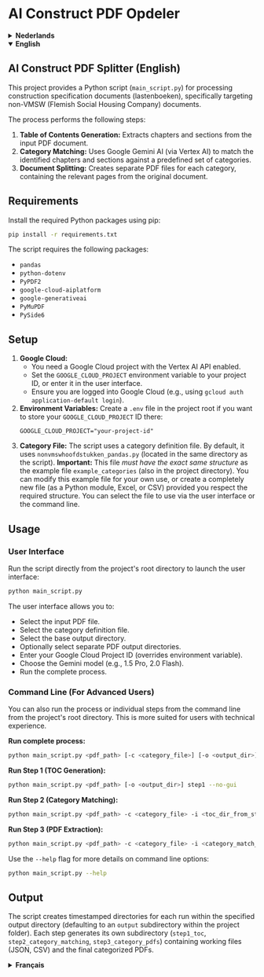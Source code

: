# AI Construct PDF Opdeler

<!-- DUTCH -->
<details>
<summary><strong>Nederlands</strong></summary>

## AI Construct PDF Opdeler (Nederlands)

Dit project biedt een Python-script (`main_script.py`) voor het verwerken van specificatiedocumenten voor de bouw (lastenboeken), specifiek gericht op niet-VMSW (Vlaamse Maatschappij voor Sociaal Wonen) documenten.

Het proces voert de volgende stappen uit:

1.  **Inhoudsopgave Generatie:** Extraheert hoofdstukken en secties uit het ingevoerde PDF-document.
2.  **Categorie Matching:** Gebruikt Google Gemini AI (via Vertex AI) om de geïdentificeerde hoofdstukken en secties te matchen met een vooraf gedefinieerde set categorieën.
3.  **Document Splitsing:** Creëert afzonderlijke PDF-bestanden voor elke categorie, die de relevante pagina's uit het originele document bevatten.

## Vereisten

Installeer de vereiste Python-pakketten met pip:

```bash
pip install -r requirements.txt
```

Het script vereist de volgende pakketten:

*   `pandas`
*   `python-dotenv`
*   `PyPDF2`
*   `google-cloud-aiplatform`
*   `google-generativeai`
*   `PyMuPDF`
*   `PySide6`

## Setup

1.  **Google Cloud:**
    *   U heeft een Google Cloud-project nodig waarbij de Vertex AI API is ingeschakeld.
    *   Stel de `GOOGLE_CLOUD_PROJECT` omgevingsvariabele in op uw project-ID, of voer deze in via de gebruikersinterface.
    *   Zorg ervoor dat u bent aangemeld bij Google Cloud (bijv. met `gcloud auth application-default login`).
2.  **Omgevingsvariabelen:** Maak een `.env`-bestand aan in de hoofdmap van het project als u uw `GOOGLE_CLOUD_PROJECT`-ID daar wilt opslaan:
    ```
    GOOGLE_CLOUD_PROJECT="uw-project-id"
    ```
3.  **Categoriebestand:** Het script gebruikt een categorie-definitiebestand. Standaard wordt `nonvmswhoofdstukken_pandas.py` (in dezelfde map als het script) gebruikt. **Belangrijk:** Dit bestand *moet exact dezelfde structuur hebben* als het voorbeeldbestand `example_categories` (ook in de projectmap). U kunt dit voorbeeldbestand aanpassen voor eigen gebruik, of een volledig nieuw bestand aanmaken (als Python-module, Excel, of CSV) mits u de vereiste structuur respecteert. U kunt het te gebruiken bestand selecteren via de gebruikersinterface of de command line.

## Gebruik

### Gebruikersinterface

Voer het script rechtstreeks uit vanuit de hoofdmap van het project om de gebruikersinterface te starten:

```bash
python main_script.py
```

De gebruikersinterface stelt u in staat om:

*   Het invoer PDF-bestand te selecteren.
*   Het categorie-definitiebestand te selecteren.
*   De basis uitvoermap te selecteren.
*   Optioneel afzonderlijke PDF-uitvoermappen te selecteren.
*   Uw Google Cloud Project ID in te voeren (overschrijft omgevingsvariabele).
*   Het Gemini-model te kiezen (bijv. 1.5 Pro, 2.0 Flash).
*   Het volledige proces uit te voeren.

### Command Line (Voor Gevorderde Gebruikers)

U kunt het proces of afzonderlijke stappen ook uitvoeren vanaf de command line (opdrachtprompt) vanuit de hoofdmap van het project. Dit is meer geschikt voor gebruikers met technische ervaring.

**Volledig proces uitvoeren:**

```bash
python main_script.py <pdf_pad> [-c <categorie_bestand>] [-o <uitvoer_map>] [-s <tweede_uitvoer_map>] [-t <derde_uitvoer_map>] [--model <model_naam>] [--no-explanations] [--no-gui]
```

**Stap 1 uitvoeren (Inhoudsopgave Generatie):**

```bash
python main_script.py <pdf_pad> [-o <uitvoer_map>] step1 --no-gui
```

**Stap 2 uitvoeren (Categorie Matching):**

```bash
python main_script.py <pdf_pad> -c <categorie_bestand> -i <toc_map_van_stap1> [-o <uitvoer_map>] [--model <model_naam>] step2 --no-gui
```

**Stap 3 uitvoeren (PDF Extractie):**

```bash
python main_script.py <pdf_pad> -c <categorie_bestand> -i <categorie_match_map_van_stap2> [-o <uitvoer_map>] [-s <tweede_uitvoer_map>] [-t <derde_uitvoer_map>] step3 --no-gui
```

Gebruik de `--help` vlag voor meer details over de command line opties:

```bash
python main_script.py --help
```

## Uitvoer

Het script maakt voor elke uitvoering mappen met een tijdstempel aan binnen de opgegeven uitvoermap (standaard een `output` submap binnen de projectmap). Elke stap genereert zijn eigen submap (`step1_toc`, `step2_category_matching`, `step3_category_pdfs`) met werkbestanden (JSON, CSV) en de uiteindelijke gecategoriseerde PDF's.

</details>

<!-- ENGLISH -->
<details open>
<summary><strong>English</strong></summary>

## AI Construct PDF Splitter (English)

This project provides a Python script (`main_script.py`) for processing construction specification documents (lastenboeken), specifically targeting non-VMSW (Flemish Social Housing Company) documents.

The process performs the following steps:

1.  **Table of Contents Generation:** Extracts chapters and sections from the input PDF document.
2.  **Category Matching:** Uses Google Gemini AI (via Vertex AI) to match the identified chapters and sections against a predefined set of categories.
3.  **Document Splitting:** Creates separate PDF files for each category, containing the relevant pages from the original document.

## Requirements

Install the required Python packages using pip:

```bash
pip install -r requirements.txt
```

The script requires the following packages:

*   `pandas`
*   `python-dotenv`
*   `PyPDF2`
*   `google-cloud-aiplatform`
*   `google-generativeai`
*   `PyMuPDF`
*   `PySide6`

## Setup

1.  **Google Cloud:**
    *   You need a Google Cloud project with the Vertex AI API enabled.
    *   Set the `GOOGLE_CLOUD_PROJECT` environment variable to your project ID, or enter it in the user interface.
    *   Ensure you are logged into Google Cloud (e.g., using `gcloud auth application-default login`).
2.  **Environment Variables:** Create a `.env` file in the project root if you want to store your `GOOGLE_CLOUD_PROJECT` ID there:
    ```
    GOOGLE_CLOUD_PROJECT="your-project-id"
    ```
3.  **Category File:** The script uses a category definition file. By default, it uses `nonvmswhoofdstukken_pandas.py` (located in the same directory as the script). **Important:** This file *must have the exact same structure* as the example file `example_categories` (also in the project directory). You can modify this example file for your own use, or create a completely new file (as a Python module, Excel, or CSV) provided you respect the required structure. You can select the file to use via the user interface or the command line.

## Usage

### User Interface

Run the script directly from the project's root directory to launch the user interface:

```bash
python main_script.py
```

The user interface allows you to:

*   Select the input PDF file.
*   Select the category definition file.
*   Select the base output directory.
*   Optionally select separate PDF output directories.
*   Enter your Google Cloud Project ID (overrides environment variable).
*   Choose the Gemini model (e.g., 1.5 Pro, 2.0 Flash).
*   Run the complete process.

### Command Line (For Advanced Users)

You can also run the process or individual steps from the command line from the project's root directory. This is more suited for users with technical experience.

**Run complete process:**

```bash
python main_script.py <pdf_path> [-c <category_file>] [-o <output_dir>] [-s <second_output_dir>] [-t <third_output_dir>] [--model <model_name>] [--no-explanations] [--no-gui]
```

**Run Step 1 (TOC Generation):**

```bash
python main_script.py <pdf_path> [-o <output_dir>] step1 --no-gui
```

**Run Step 2 (Category Matching):**

```bash
python main_script.py <pdf_path> -c <category_file> -i <toc_dir_from_step1> [-o <output_dir>] [--model <model_name>] step2 --no-gui
```

**Run Step 3 (PDF Extraction):**

```bash
python main_script.py <pdf_path> -c <category_file> -i <category_match_dir_from_step2> [-o <output_dir>] [-s <second_output_dir>] [-t <third_output_dir>] step3 --no-gui
```

Use the `--help` flag for more details on command line options:

```bash
python main_script.py --help
```

## Output

The script creates timestamped directories for each run within the specified output directory (defaulting to an `output` subdirectory within the project folder). Each step generates its own subdirectory (`step1_toc`, `step2_category_matching`, `step3_category_pdfs`) containing working files (JSON, CSV) and the final categorized PDFs.

</details>

<!-- FRENCH -->
<details>
<summary><strong>Français</strong></summary>

## AI Construct PDF Splitter (Français)

Ce projet fournit un script Python (`main_script.py`) pour le traitement des cahiers des charges de construction (lastenboeken), ciblant spécifiquement les documents non-VMSW (Société flamande du logement social).

Le processus effectue les étapes suivantes :

1.  **Génération de la Table des Matières :** Extrait les chapitres et sections du document PDF d'entrée.
2.  **Correspondance des Catégories :** Utilise Google Gemini AI (via Vertex AI) pour faire correspondre les chapitres et sections identifiés à un ensemble prédéfini de catégories.
3.  **Division du Document :** Crée des fichiers PDF séparés pour chaque catégorie, contenant les pages pertinentes du document original.

## Prérequis

Installez les paquets Python requis en utilisant pip :

```bash
pip install -r requirements.txt
```

Le script nécessite les paquets suivants :

*   `pandas`
*   `python-dotenv`
*   `PyPDF2`
*   `google-cloud-aiplatform`
*   `google-generativeai`
*   `PyMuPDF`
*   `PySide6`

## Configuration

1.  **Google Cloud :**
    *   Vous avez besoin d'un projet Google Cloud avec l'API Vertex AI activée.
    *   Définissez la variable d'environnement `GOOGLE_CLOUD_PROJECT` avec votre ID de projet, ou saisissez-le dans l'interface utilisateur.
    *   Assurez-vous d'être connecté à Google Cloud (par exemple, en utilisant `gcloud auth application-default login`).
2.  **Variables d'Environnement :** Créez un fichier `.env` à la racine du projet si vous souhaitez y stocker votre ID `GOOGLE_CLOUD_PROJECT` :
    ```
    GOOGLE_CLOUD_PROJECT="votre-id-projet"
    ```
3.  **Fichier de Catégories :** Le script utilise un fichier de définition de catégories. Par défaut, il utilise `nonvmswhoofdstukken_pandas.py` (situé dans le même répertoire que le script). **Important :** Ce fichier *doit avoir exactement la même structure* que le fichier d'exemple `example_categories` (également dans le répertoire du projet). Vous pouvez modifier ce fichier d'exemple pour votre propre usage, ou créer un tout nouveau fichier (en tant que module Python, Excel ou CSV) à condition de respecter la structure requise. Vous pouvez sélectionner le fichier à utiliser via l'interface utilisateur ou la ligne de commande.

## Utilisation

### Interface Utilisateur

Exécutez le script directement depuis le répertoire racine du projet pour lancer l'interface utilisateur :

```bash
python main_script.py
```

L'interface utilisateur vous permet de :

*   Sélectionner le fichier PDF d'entrée.
*   Sélectionner le fichier de définition des catégories.
*   Sélectionner le répertoire de sortie de base.
*   Sélectionner éventuellement des répertoires de sortie PDF distincts.
*   Entrer votre ID de projet Google Cloud (remplace la variable d'environnement).
*   Choisir le modèle Gemini (par ex., 1.5 Pro, 2.0 Flash).
*   Exécuter le processus complet.

### Ligne de Commande (Pour Utilisateurs Avancés)

Vous pouvez également exécuter le processus ou des étapes individuelles depuis la ligne de commande à partir du répertoire racine du projet. Ceci est plus adapté aux utilisateurs ayant une expérience technique.

**Exécuter le processus complet :**

```bash
python main_script.py <chemin_pdf> [-c <fichier_catégorie>] [-o <répertoire_sortie>] [-s <deuxième_répertoire_sortie>] [-t <troisième_répertoire_sortie>] [--model <nom_modèle>] [--no-explanations] [--no-gui]
```

**Exécuter l'Étape 1 (Génération Table des Matières) :**

```bash
python main_script.py <chemin_pdf> [-o <répertoire_sortie>] step1 --no-gui
```

**Exécuter l'Étape 2 (Correspondance Catégories) :**

```bash
python main_script.py <chemin_pdf> -c <fichier_catégorie> -i <répertoire_tdm_étape1> [-o <répertoire_sortie>] [--model <nom_modèle>] step2 --no-gui
```

**Exécuter l'Étape 3 (Extraction PDF) :**

```bash
python main_script.py <chemin_pdf> -c <fichier_catégorie> -i <répertoire_corres_catégorie_étape2> [-o <répertoire_sortie>] [-s <deuxième_répertoire_sortie>] [-t <troisième_répertoire_sortie>] step3 --no-gui
```

Utilisez l'option `--help` pour plus de détails sur les options de la ligne de commande :

```bash
python main_script.py --help
```

## Sortie

Le script crée des répertoires horodatés pour chaque exécution dans le répertoire de sortie spécifié (par défaut, un sous-répertoire `output` dans le dossier du projet). Chaque étape génère son propre sous-répertoire (`step1_toc`, `step2_category_matching`, `step3_category_pdfs`) contenant des fichiers de travail (JSON, CSV) et les PDF finaux classés par catégorie.

</details> 